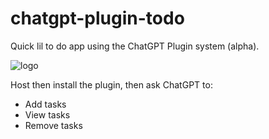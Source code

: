 # chatgpt-plugin-todo

Quick lil to do app using the ChatGPT Plugin system (alpha).

![logo](https://user-images.githubusercontent.com/3625698/230710163-5526692a-f392-48e6-816e-b2d8298f6393.png)

Host then install the plugin, then ask ChatGPT to:

* Add tasks
* View tasks
* Remove tasks
